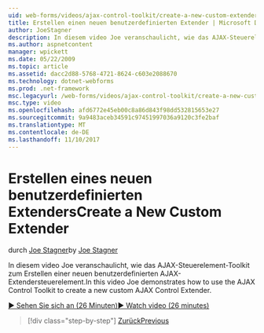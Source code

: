 ```yaml
---
uid: web-forms/videos/ajax-control-toolkit/create-a-new-custom-extender
title: Erstellen einen neuen benutzerdefinierten Extender | Microsoft Docs
author: JoeStagner
description: In diesem video Joe veranschaulicht, wie das AJAX-Steuerelement-Toolkit zum Erstellen einer neuen benutzerdefinierten AJAX-Extendersteuerelement.
ms.author: aspnetcontent
manager: wpickett
ms.date: 05/22/2009
ms.topic: article
ms.assetid: dacc2d88-5768-4721-8624-c603e2088670
ms.technology: dotnet-webforms
ms.prod: .net-framework
msc.legacyurl: /web-forms/videos/ajax-control-toolkit/create-a-new-custom-extender
msc.type: video
ms.openlocfilehash: afd6772e45eb00c8a86d843f98dd532815653e27
ms.sourcegitcommit: 9a9483aceb34591c97451997036a9120c3fe2baf
ms.translationtype: MT
ms.contentlocale: de-DE
ms.lasthandoff: 11/10/2017
---
```

<a name="create-a-new-custom-extender"></a><span data-ttu-id="18eea-103">Erstellen eines neuen benutzerdefinierten Extenders</span><span class="sxs-lookup"><span data-stu-id="18eea-103">Create a New Custom Extender</span></span>
====================
<span data-ttu-id="18eea-104">durch [Joe Stagner](https://github.com/JoeStagner)</span><span class="sxs-lookup"><span data-stu-id="18eea-104">by [Joe Stagner](https://github.com/JoeStagner)</span></span>

<span data-ttu-id="18eea-105">In diesem video Joe veranschaulicht, wie das AJAX-Steuerelement-Toolkit zum Erstellen einer neuen benutzerdefinierten AJAX-Extendersteuerelement.</span><span class="sxs-lookup"><span data-stu-id="18eea-105">In this video Joe demonstrates how to use the AJAX Control Toolkit to create a new custom AJAX Control Extender.</span></span>

[<span data-ttu-id="18eea-106">&#9654; Sehen Sie sich an (26 Minuten)</span><span class="sxs-lookup"><span data-stu-id="18eea-106">&#9654; Watch video (26 minutes)</span></span>](https://channel9.msdn.com/Blogs/ASP-NET-Site-Videos/create-a-new-custom-extender)

>[!div class="step-by-step"]
[<span data-ttu-id="18eea-107">Zurück</span><span class="sxs-lookup"><span data-stu-id="18eea-107">Previous</span></span>](editor-control-custom.md)
